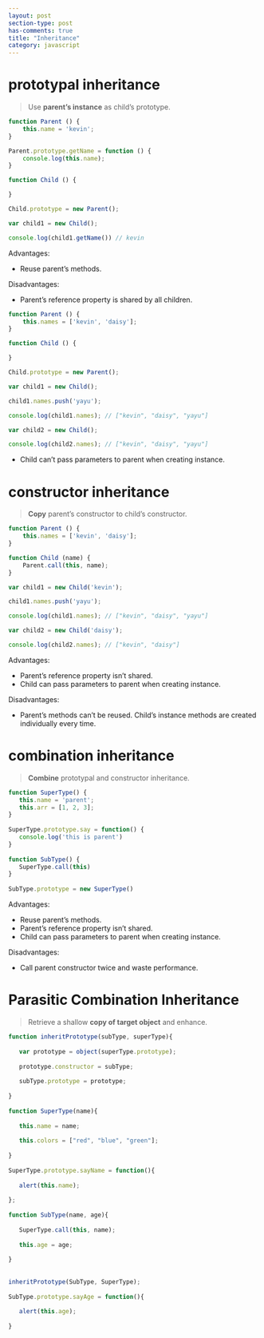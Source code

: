 ```yaml
---
layout: post
section-type: post
has-comments: true
title: "Inheritance"
category: javascript
---
```


# prototypal inheritance

> Use **parent’s instance** as child’s prototype.
> 

```jsx
function Parent () {
    this.name = 'kevin';
}

Parent.prototype.getName = function () {
    console.log(this.name);
}

function Child () {

}

Child.prototype = new Parent();

var child1 = new Child();

console.log(child1.getName()) // kevin
```

Advantages:

- Reuse parent’s methods.

Disadvantages:

- Parent’s reference property is shared by all children.

```jsx
function Parent () {
    this.names = ['kevin', 'daisy'];
}

function Child () {

}

Child.prototype = new Parent();

var child1 = new Child();

child1.names.push('yayu');

console.log(child1.names); // ["kevin", "daisy", "yayu"]

var child2 = new Child();

console.log(child2.names); // ["kevin", "daisy", "yayu"]
```

- Child can’t pass parameters to parent when creating instance.

# constructor inheritance

> **Copy** parent’s constructor to child’s constructor.
> 

```jsx
function Parent () {
    this.names = ['kevin', 'daisy'];
}

function Child (name) {
    Parent.call(this, name);
}

var child1 = new Child('kevin');

child1.names.push('yayu');

console.log(child1.names); // ["kevin", "daisy", "yayu"]

var child2 = new Child('daisy');

console.log(child2.names); // ["kevin", "daisy"]
```

Advantages:

- Parent’s reference property isn’t shared.
- Child can pass parameters to parent when creating instance.

Disadvantages:

- Parent’s methods can’t be reused. Child’s instance methods are created individually every time.

# combination inheritance

> **Combine** prototypal and constructor inheritance.
> 

```jsx
function SuperType() {
   this.name = 'parent';
   this.arr = [1, 2, 3];
}
 
SuperType.prototype.say = function() {
   console.log('this is parent')
}
 
function SubType() {
   SuperType.call(this) 
}
 
SubType.prototype = new SuperType() 
```

Advantages:

- Reuse parent’s methods.
- Parent’s reference property isn’t shared.
- Child can pass parameters to parent when creating instance.

Disadvantages:

- Call parent constructor twice and waste performance.

# **Parasitic Combination Inheritance**

> Retrieve a shallow **copy of target object** and enhance.
> 

```jsx
function inheritPrototype(subType, superType){
 
   var prototype = object(superType.prototype); 
 
   prototype.constructor = subType;             
 
   subType.prototype = prototype;               
 
}
 
function SuperType(name){
 
   this.name = name;
 
   this.colors = ["red", "blue", "green"];
 
}
 
SuperType.prototype.sayName = function(){
 
   alert(this.name);
 
};
 
function SubType(name, age){
 
   SuperType.call(this, name);
 
   this.age = age;
 
}
 
 
inheritPrototype(SubType, SuperType);
 
SubType.prototype.sayAge = function(){
 
   alert(this.age);
 
}
```